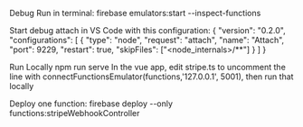 Debug
Run in terminal:
firebase emulators:start --inspect-functions

Start debug attach in VS Code with this configuration:
{
  "version": "0.2.0",
  "configurations": [
    {
      "type": "node",
      "request": "attach",
      "name": "Attach",
      "port": 9229,
      "restart": true,
      "skipFiles": ["<node_internals>/**"]
    }
  ]
}

Run Locally
npm run serve
In the vue app, edit stripe.ts to uncomment the line with connectFunctionsEmulator(functions,'127.0.0.1', 5001), then run that locally

Deploy one function:
firebase deploy --only functions:stripeWebhookController
